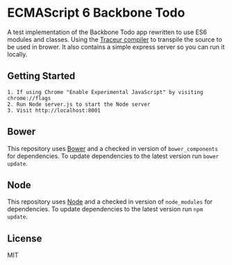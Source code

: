 # ECMAScript 6 Backbone Todo

A test implementation of the Backbone Todo app rewritten to use ES6 modules and classes. Using the [Traceur compiler](https://github.com/google/traceur-compiler) to transpile the source to be used in brower. It also contains a simple express server so you can run it locally.

## Getting Started
	1. If using Chrome "Enable Experimental JavaScript" by visiting chrome://flags
	2. Run Node server.js to start the Node server
	3. Visit http://localhost:8001

## Bower

This repository uses [Bower](http://bower.io) and a checked in version of `bower_components` for dependencies. To update dependencies to the latest version run `bower update`.

## Node

This repository uses [Node](http://nodejs.org/) and a checked in version of `node_modules` for dependencies. To update dependencies to the latest version run `npm update`.

## License

MIT